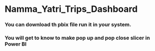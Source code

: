 # Namma_Yatri_Trips_Dashboard

### You can download th pbix file run it in your system.
### You will get to know to make pop up and pop close slicer in Power BI
